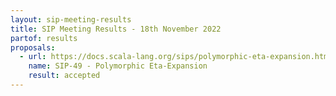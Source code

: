 ```yaml
---
layout: sip-meeting-results
title: SIP Meeting Results - 18th November 2022
partof: results
proposals:
  - url: https://docs.scala-lang.org/sips/polymorphic-eta-expansion.html
    name: SIP-49 - Polymorphic Eta-Expansion
    result: accepted
---
```

